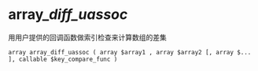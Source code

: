# array\__diff\_uassoc_

用用户提供的回调函数做索引检查来计算数组的差集

```
array array_diff_uassoc ( array $array1 , array $array2 [, array $... ], callable $key_compare_func )
```



